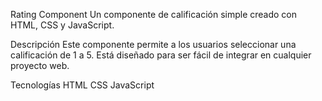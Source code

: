 Rating Component
Un componente de calificación simple creado con HTML, CSS y JavaScript.

Descripción
Este componente permite a los usuarios seleccionar una calificación de 1 a 5. Está diseñado para ser fácil de integrar en cualquier proyecto web.

Tecnologías
HTML
CSS
JavaScript
